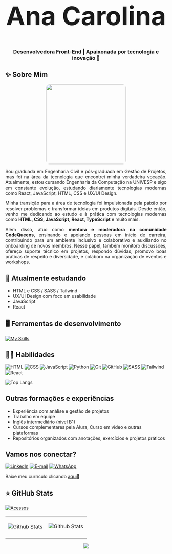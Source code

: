 
<h1 align="center" style="font-size: 80px;">Ana Carolina</h1>

<h3 align="center">Desenvolvedora Front-End | Apaixonada por tecnologia e inovação 🚀</h3>

## ✨ Sobre Mim

<p align="center">
  <img src="https://github.com/user-attachments/assets/257e7fb9-cd8a-401b-871b-7c39b353c40b" width="250" style="border-radius: 10px;" />
</p>

<p align="justify">
Sou graduada em Engenharia Civil e pós-graduada em Gestão de Projetos, mas foi na área da tecnologia que encontrei minha verdadeira vocação. Atualmente, estou cursando Engenharia da Computação na UNIVESP e sigo em constante evolução, estudando diariamente tecnologias modernas como React, JavaScript, HTML, CSS e UX/UI Design.
</p>

<p align="justify">
Minha transição para a área de tecnologia foi impulsionada pela paixão por resolver problemas e transformar ideias em produtos digitais. Desde então, venho me dedicando ao estudo e à prática com tecnologias modernas como <strong>HTML, CSS, JavaScript, React, TypeScript</strong> e muito mais.
</p>

<p align="justify">
Além disso, atuo como <strong>mentora e moderadora na comunidade CodeQueens</strong>, ensinando e apoiando pessoas em início de carreira, contribuindo para um ambiente inclusivo e colaborativo e auxiliando no onboarding de novos membros. Nesse papel, também monitoro discussões, ofereço suporte técnico em projetos, respondo dúvidas, promovo boas práticas de respeito e diversidade, e colaboro na organização de eventos e workshops.
</p>

## 🧠 Atualmente estudando 
 
- HTML e CSS / SASS / Tailwind
- UX/UI Design com foco em usabilidade  
- JavaScript
- React

## 🖥️ Ferramentas de desenvolvimento 

[![My Skills](https://skillicons.dev/icons?i=git,github,vscode&perline=13)](#)

## 👩‍💻 Habilidades 
![HTML](https://img.shields.io/badge/HTML5-4957CF?style=for-the-badge&logo=html5&logoColor=FFF)  ![CSS](https://img.shields.io/badge/CSS3-6955CB?style=for-the-badge&logo=css3&logoColor=FFF) ![JavaScript](https://img.shields.io/badge/JavaScript-9653C6?style=for-the-badge&logo=JavaScript&logoColor=FFF) ![Python](https://img.shields.io/badge/Python-BC51C1?style=for-the-badge&logo=python&logoColor=FFF)  ![Git](https://img.shields.io/badge/Git-CE5EB7?style=for-the-badge&logo=git&logoColor=FFF)  ![GitHub](https://img.shields.io/badge/GitHub-DF839E?style=for-the-badge&logo=github) ![SASS](https://img.shields.io/badge/SASS-E89792?style=for-the-badge&logo=sass&logoColor=FFF) ![Tailwind](https://img.shields.io/badge/Tailwind_CSS-F3B281?style=for-the-badge&logo=tailwind-css&logoColor=FFF)  	![React](https://img.shields.io/badge/React-FFCC70?style=for-the-badge&logo=react&logoColor=FFF)

![Top Langs](https://github-readme-stats.vercel.app/api/top-langs/?username=anac-silva&hide_progress=true&theme=ambient_gradient&v=1)

## Outras formações e experiências

- Experiência com análise e gestão de projetos  
- Trabalho em equipe 
- Inglês intermediário (nível B1)  
- Cursos complementares pela Alura, Curso em vídeo e outras plataformas  
- Repositórios organizados com anotações, exercícios e projetos práticos

## Vamos nos conectar?

[![LinkedIn](https://img.shields.io/badge/LinkedIn-4F57CE?style=for-the-badge&logo=linkedin&logoColor=FFF)](https://www.linkedin.com/in/carolinamerloti/)  [![E-mail](https://img.shields.io/badge/-Email-C551C1?style=for-the-badge&logo=gmail&logoColor=FFF)](mailto:desenvolvedora.ana.silva@gmail.com)  [![WhatsApp](https://img.shields.io/badge/WhatsApp-DD81A0?style=for-the-badge&logo=whatsapp&logoColor=FFF)](https://wa.me/5518998219709) 

Baixe meu currículo clicando [aqui](https://github.com/user-attachments/files/21455583/CV_Ana.Carolina.Nunes.Merloti.pdf)📄

## ⭐ GitHub Stats

[![Acessos](https://hits.sh/github.com/anac-silva.svg)](https://hits.sh/github.com/anac-silva/)

<table>
  <tr>
    <td>
      <img
        align="left"
        src="https://github-readme-stats.vercel.app/api?username=anac-silva&theme=synthwave"
        alt="Github Stats"
      />
    </td>
    <td>
      <br />
      <img
        align="left"
        src="https://github-readme-streak-stats.herokuapp.com/?user=anac-silva&theme=ambient_gradient&hide_border=false"
        alt="Github Stats"
      />

    </td>
  </tr>
</table>

<p align="center">
     <img src="https://capsule-render.vercel.app/api?type=waving&color=gradient&width=110&section=footer"/>
</p>


